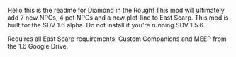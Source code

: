 Hello this is the readme for Diamond in the Rough! 
This mod will ultimately add 7 new NPCs, 4 pet NPCs and a new plot-line to East Scarp. 
This mod is built for the SDV 1.6 alpha. Do not install if you're running SDV 1.5.6.

Requires all East Scarp requirements, Custom Companions and MEEP from the 1.6 Google Drive.
